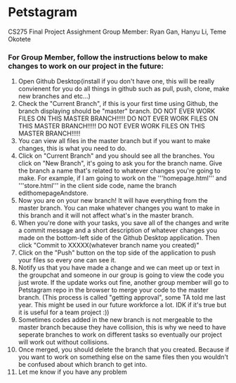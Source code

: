 # Petstagram
CS275 Final Project Assighment
Group Member: Ryan Gan, Hanyu Li, Teme Okotete

### For Group Member, follow the instructions below to make changes to work on our project in the future:
1. Open Github Desktop(install if you don't have one, this will be really convienent for you do all things in github such as pull, push, clone, make new branches and etc...)
2. Check the "Current Branch", if this is your first time using Github, the branch displaying should be "master" branch. 
    DO NOT EVER WORK FILES ON THIS MASTER BRANCH!!!!!
    DO NOT EVER WORK FILES ON THIS MASTER BRANCH!!!!!
    DO NOT EVER WORK FILES ON THIS MASTER BRANCH!!!!!
3. You can view all files in the master branch but if you want to make changes, this is what you need to do.
4. Click on "Current Branch" and you should see all the branches. You click on "New Branch", it's going to ask you for the branch name. Give the branch a name that's related to whatever changes you're going to make. For example, if I am going to work on the '''homepage.html''' and '''store.html''' in the client side code, name the branch edithomepageAndstore. 
5. Now you are on your new branch! It will have everything from the master branch. You can make whatever changes you want to make in this branch and it will not affect what's in the master branch.
6. When you're done with your tasks, you save all of the changes and write a commit message and a short description of whatever changes you made on the bottom-left side of the Github Desktop application. Then click "Commit to XXXXX(whatever branch name you created)"
7. Click on the "Push" button on the top side of the application to push your files so every one can see it.
8. Notify us that you have made a change and we can meet up or text in the groupchat and someone in our group is going to view the code you just wrote. If the update works out fine, another group member will go to Petstagram repo in the browser to merge your code to the master branch. (This process is called "getting approval", some TA told me last year. This might be used in our future workforce a lot. IDK if it's true but it is useful for a team project :)) 
9. Sometimes codes added in the new branch is not mergeable to the master branch because they have collision, this is why we need to have seperate branches to work on different tasks so eventually our project will work out without collisions. 
10. Once merged, you should delete the branch that you created. Because if you want to work on something else on the same files then you wouldn't be confused about which branch to get into. 
11. Let me know if you have any problem
